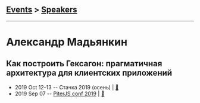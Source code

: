 ## [Events](../README.md) > [Speakers](../speakers.md)
---

# Александр Мадьянкин

## Как построить Гексагон: прагматичная архитектура для клиентских приложений
- 2019 Oct 12-13 -- Стачка 2019 (осень)  | [:notebook:](https://nastachku.ru/images/companies/1/archives_presentation/inno_2019/frontend/Madyankin.pdf)  
- 2019 Sep 07 -- [PiterJS conf 2019](https://youtu.be/Pb8ExrULs10)  | [:notebook:](https://fs.piterjs.org/events/conf2019/madyankin.pdf)  
